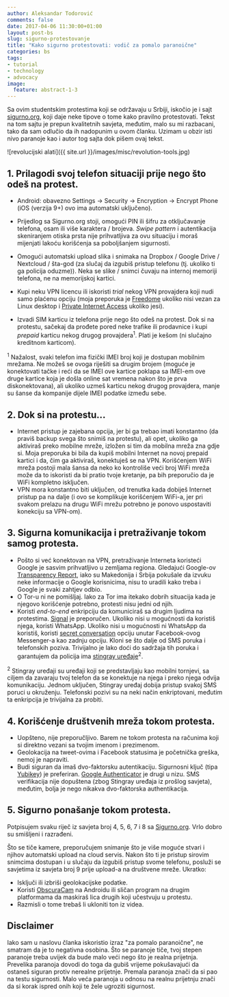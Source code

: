 ```yaml
---
author: Aleksandar Todorović
comments: false
date: 2017-04-06 11:30:00+01:00
layout: post-bs
slug: sigurno-protestovanje
title: "Kako sigurno protestovati: vodič za pomalo paranoične"
categories: bs
tags:
- tutorial
- technology
- advocacy
image:
  feature: abstract-1-3
---
```


Sa ovim studentskim protestima koji se održavaju u Srbiji, iskočio je i sajt [sigurno.org](https://sigurno.org/), koji daje neke tipove o tome kako pravilno protestovati. Tekst na tom sajtu je prepun kvalitetnih savjeta, međutim, malo su mi razbacani, tako da sam odlučio da ih nadopunim u ovom članku. Uzimam u obzir isti nivo paranoje kao i autor tog sajta dok pišem ovaj tekst.

![revolucijski alati]({{ site.url }}/images/misc/revolution-tools.jpg)

## 1. Prilagodi svoj telefon situaciji prije nego što odeš na protest.

* Android: obavezno Settings -> Security -> Encryption -> Encrypt Phone (iOS (verzija 9+) ovo ima automatski uključeno).

* Prijedlog sa Sigurno.org stoji, omogući PIN ili šifru za otključavanje telefona, osam ili više karaktera / brojeva. _Swipe pattern_ i autentikacija skeniranjem otiska prsta nije prihvatljiva za ovu situaciju i moraš mijenjati lakoću korišćenja sa poboljšanjem sigurnosti.
* Omogući automatski upload slika i snimaka na Dropbox / Google Drive / Nextcloud / šta-god (za slučaj da izgubiš pristup telefonu (tj. ukoliko ti ga policija oduzme)). Neka se slike / snimci čuvaju na internoj memoriji telefona, ne na memorijskoj kartici.
* Kupi neku VPN licencu ili iskoristi _trial_ nekog VPN provajdera koji nudi samo plaćenu opciju (moja preporuka je [Freedome](https://www.f-secure.com/en/web/home_global/freedome) ukoliko nisi vezan za Linux desktop i [Private Internet Access](https://www.privateinternetaccess.com/) ukoliko jesi).
* Izvadi SIM karticu iz telefona prije nego što odeš na protest. Dok si na protestu, sačekaj da prođete pored neke trafike ili prodavnice i kupi _prepaid_ karticu nekog drugog provajdera<sup>1</sup>. Plati je kešom (ni slučajno kreditnom karticom).

<sup>1</sup> Nažalost, svaki telefon ima fizički IMEI broj koji je dostupan mobilnim mrežama. Ne možeš se ovoga riješiti sa drugim brojem (moguće je konektovati tačke i reći da se IMEI ove kartice poklapa sa IMEI-em ove druge kartice koja je došla online sat vremena nakon što je prva diskonektovana), ali ukoliko uzmeš karticu nekog drugog provajdera, manje su šanse da kompanije dijele IMEI podatke između sebe.

## 2. Dok si na protestu...

* Internet pristup je zajebana opcija, jer bi ga trebao imati konstantno (da praviš backup svega što snimiš na protestu), ali opet, ukoliko ga aktiviraš preko mobilne mreže, izložen si tim da mobilna mreža zna gdje si. Moja preporuka bi bila da kupiš mobilni Internet na novoj prepaid kartici i da, čim ga aktiviraš, konektuješ se na VPN. Korišćenjem WiFi mreža postoji mala šansa da neko ko kontroliše veći broj WiFi mreža može da to iskoristi da bi pratio tvoje kretanje, pa bih preporučio da je WiFi kompletno isključen.
* VPN mora konstantno biti uključen, od trenutka kada dobiješ Internet pristup pa na dalje (i ovo se komplikuje korišćenjem WiFi-a, jer pri svakom prelazu na drugu WiFi mrežu potrebno je ponovo uspostaviti konekciju sa VPN-om).

## 3. Sigurna komunikacija i pretraživanje tokom samog protesta.

* Pošto si već konektovan na VPN, pretraživanje Interneta koristeći Google je sasvim prihvatljivo u zemljama regiona. Gledajući Google-ov [Transparency Report](https://www.google.com/transparencyreport/userdatarequests/countries/), iako su Makedonija i Srbija pokušale da izvuku neke informacije o Google korisnicima, nisu to uradili kako treba i Google je svaki zahtjev odbio.
* O Tor-u ni ne pomišljaj. Iako za Tor ima itekako dobrih situacija kada je njegovo korišćenje potrebno, protesti nisu jedni od njih.
* Koristi _end-to-end_ enkripciju da komuniciraš sa drugim ljudima na protestima. [Signal](https://whispersystems.org/) je preporučen. Ukoliko nisi u mogućnosti da koristiš njega, koristi WhatsApp. Ukoliko nisi u mogućnosti ni WhatsApp da koristiš, koristi [secret conversation](https://www.facebook.com/help/messenger-app/1084673321594605/?helpref=hc_fnav) opciju unutar Facebook-ovog Messenger-a kao zadnju opciju. Kloni se što dalje od SMS poruka i telefonskih poziva. Trivijalno je lako doći do sadržaja tih poruka i garantujem da policija ima [stingray uređaje](https://www.aclu.org/issues/privacy-technology/surveillance-technologies/stingray-tracking-devices)<sup>2</sup>.

<sup>2</sup> Stingray uređaji su uređaji koji se predstavljaju kao mobilni tornjevi, sa ciljem da zavaraju tvoj telefon da se konektuje na njega i preko njega odvija komunikaciju. Jednom uključen, Stingray uređaj dobija pristup svakoj SMS poruci u okruženju. Telefonski pozivi su na neki način enkriptovani, međutim ta enkripcija je trivijalna za probiti.

## 4. Korišćenje društvenih mreža tokom protesta.

* Uopšteno, nije preporučljivo. Barem ne tokom protesta na računima koji si direktno vezani sa tvojim imenom i prezimenom.
* Geolokacija na tweet-ovima i Facebook statusima je početnička greška, nemoj je napraviti.
* Budi siguran da imaš dvo-faktorsku autentikaciju. Sigurnosni ključ (tipa [Yubikey](https://www.yubico.com/)) je preferiran. [Google Authenticator](https://support.google.com/accounts/answer/1066447?hl=en) je drugi u nizu. SMS verifikacija nije dopuštena (zbog Stingray uređaja iz prošlog savjeta), međutim, bolja je nego nikakva dvo-faktorska authentikacija.

## 5. Sigurno ponašanje tokom protesta.

Potpisujem svaku riječ iz savjeta broj 4, 5, 6, 7 i 8 sa [Sigurno.org](https://sigurno.org/). Vrlo dobro su smišljeni i razrađeni.

Što se tiče kamere, preporučujem snimanje što je više moguće stvari i njihov automatski upload na cloud servis. Nakon što ti je pristup sirovim snimcima dostupan i u slučaju da izgubiš pristup svome telefonu, posluži se savjetima iz savjeta broj 9 prije upload-a na društvene mreže. Ukratko:

* Isključi ili izbriši geolokacijske podatke.
* Koristi [ObscuraCam](https://guardianproject.info/apps/obscuracam/) na Androidu ili sličan program na drugim platformama da maskiraš lica drugih koji učestvuju u protestu.
* Razmisli o tome trebaš li ukloniti ton iz videa.

## Disclaimer

Iako sam u naslovu članka iskoristio izraz "za pomalo paranoične", ne smatram da je to negativna osobina. Što se paranoje tiče, tvoj stepen paranoje treba uvijek da bude malo veći nego što je realna prijetnja. Prevelika paranoja dovodi do toga da gubiš vrijeme pokušavajući da ostaneš siguran protiv nerealne prijetnje. Premala paranoja znači da si pao na testu sigurnosti. Malo veća paranoja u odnosu na realnu prijetnju znači da si korak ispred onih koji te žele ugroziti sigurnost.
